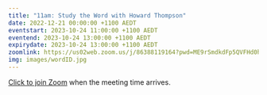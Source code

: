 ```yaml
---
title: "11am: Study the Word with Howard Thompson"
date: 2022-12-21 00:00:00 +1100 AEDT
eventstart: 2023-10-24 11:00:00 +1100 AEDT
eventend: 2023-10-24 13:00:00 +1100 AEDT
expirydate: 2023-10-24 13:00:00 +1100 AEDT
zoomlink: https://us02web.zoom.us/j/86388119164?pwd=ME9rSmdkdFp5QVFHd0hIbDZmNXhRQT09
img: images/wordID.jpg
---
```


[Click to join Zoom](https://us02web.zoom.us/j/86388119164?pwd=ME9rSmdkdFp5QVFHd0hIbDZmNXhRQT09) when the meeting time arrives.